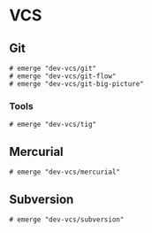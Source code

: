 # VCS

## Git

```ShellSession
# emerge "dev-vcs/git"
# emerge "dev-vcs/git-flow"
# emerge "dev-vcs/git-big-picture"
```

### Tools

```ShellSession
# emerge "dev-vcs/tig"
```

## Mercurial

```ShellSession
# emerge "dev-vcs/mercurial"
```

## Subversion

```ShellSession
# emerge "dev-vcs/subversion"
```
